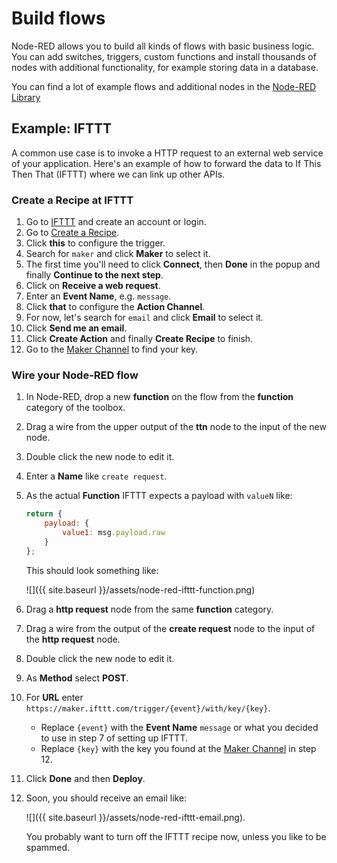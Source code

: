 # Build flows

Node-RED allows you to build all kinds of flows with basic business logic. You can add switches, triggers, custom functions and install thousands of nodes with additional functionality, for example storing data in a database.

You can find a lot of example flows and additional nodes in the [Node-RED Library](http://flows.nodered.org/)

## Example: IFTTT
A common use case is to invoke a HTTP request to an external web service of your application. Here's an example of how to forward the data to If This Then That (IFTTT) where we can link up other APIs.

### Create a Recipe at IFTTT

1.  Go to [IFTTT](https://ifttt.com) and create an account or login.
2.  Go to [Create a Recipe](https://ifttt.com/myrecipes/personal/new).
3.  Click **this** to configure the trigger.
4.  Search for `maker` and click **Maker** to select it.
5.  The first time you'll need to click **Connect**, then **Done** in the popup and finally **Continue to the next step**.
6.  Click on **Receive a web request**.
7.  Enter an **Event Name**, e.g. `message`.
8.  Click **that** to configure the **Action Channel**.
9.  For now, let's search for `email` and click **Email** to select it.
10. Click **Send me an email**.
11. Click **Create Action** and finally **Create Recipe** to finish.
12. Go to the [Maker Channel](https://ifttt.com/maker) to find your key.

### Wire your Node-RED flow

1.  In Node-RED, drop a new **function** on the flow from the **function** category of the toolbox.
2.  Drag a wire from the upper output of the **ttn** node to the input of the new node.
3.  Double click the new node to edit it.
4.  Enter a **Name** like `create request`.
5.  As the actual **Function** IFTTT expects a payload with `valueN` like:

    ```javascript
    return {
        payload: {
            value1: msg.payload.raw
        }
    };
    ```

    This should look something like:

    ![]({{ site.baseurl }}/assets/node-red-ifttt-function.png)

6.  Drag a **http request** node from the same **function** category.
7.  Drag a wire from the output of the **create request** node to the input of the **http request** node.
8.  Double click the new node to edit it.
9.  As **Method** select **POST**.
10. For **URL** enter `https://maker.ifttt.com/trigger/{event}/with/key/{key}`.
    * Replace `{event}` with the **Event Name** `message` or what you decided to use in step 7 of setting up IFTTT.
    * Replace `{key}` with the key you found at the [Maker Channel](https://ifttt.com/maker) in step 12.
11. Click **Done** and then **Deploy**.
12. Soon, you should receive an email like:

    ![]({{ site.baseurl }}/assets/node-red-ifttt-email.png).

    You probably want to turn off the IFTTT recipe now, unless you like to be spammed.